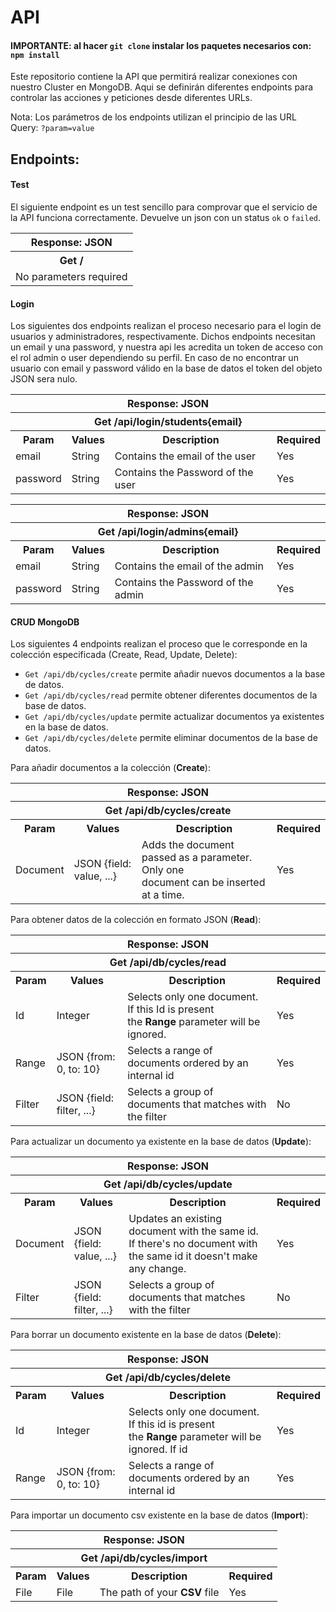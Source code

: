 # API

#### IMPORTANTE: al hacer `git clone` instalar los paquetes necesarios con: `npm install`

Este repositorio contiene la API que permitirá realizar conexiones con nuestro Cluster en MongoDB. Aqui se definirán diferentes endpoints para controlar las acciones y peticiones desde diferentes URLs.

Nota: Los parámetros de los endpoints utilizan el principio de las URL Query: `?param=value`

## Endpoints:

#### Test
El siguiente endpoint es un test sencillo para comprovar que el servicio de la API funciona correctamente. Devuelve un json con un status `ok` o `failed`.

<table>
  <tr>
    <th>Response: JSON</th>
  </tr>
  <tr>
    <th>Get / </th>
  </tr>
  <tr>
    <td>No parameters required</td>
  </tr>
</table>

#### Login
Los siguientes dos endpoints realizan el proceso necesario para el login de usuarios y administradores, respectivamente. Dichos endpoints necesitan un email y una password, y nuestra api les acredita un token de acceso con el rol admin o user dependiendo su perfil. En caso de no encontrar un usuario con email y password válido en la base de datos el token del objeto JSON sera nulo.

<table>
  <tr>
    <th colspan="4" >Response: JSON</th>
  </tr>
  <tr>
    <th colspan="4" >Get /api/login/students{email}</th>
  </tr>
  <tr>
    <th>Param</th>
    <th>Values</th>
    <th>Description</th>
    <th>Required</th>
  </tr>
  <tr>
    <td>email</td>
    <td>String</td>
    <td>Contains the email of the user</td>
    <td>Yes</td>
  </tr>
  <tr>
    <td>password</td>
    <td>String</td>
    <td>Contains the Password of the user</td>
    <td>Yes</td>
  </tr>
</table>

<table>
  <tr>
    <th colspan="4" >Response: JSON</th>
  </tr>
  <tr>
    <th colspan="4" >Get /api/login/admins{email}</th>
  </tr>
  <tr>
    <th>Param</th>
    <th>Values</th>
    <th>Description</th>
    <th>Required</th>
  </tr>
  <tr>
    <td>email</td>
    <td>String</td>
    <td>Contains the email of the admin</td>
    <td>Yes</td>
  </tr>
  <tr>
    <td>password</td>
    <td>String</td>
    <td>Contains the Password of the admin</td>
    <td>Yes</td>
  </tr>
</table>

#### CRUD MongoDB

Los siguientes 4 endpoints realizan el proceso que le corresponde en la colección especificada (Create, Read, Update, Delete):
- `Get /api/db/cycles/create` permite añadir nuevos documentos a la base de datos. 
- `Get /api/db/cycles/read` permite obtener diferentes documentos de la base de datos. 
- `Get /api/db/cycles/update` permite actualizar documentos ya existentes en la base de datos. 
- `Get /api/db/cycles/delete` permite eliminar documentos de la base de datos.  

Para añadir documentos a la colección (<b>Create</b>):
<table>
  <tr>
    <th colspan="4" >Response: JSON</th>
  </tr>
  <tr>
    <th colspan="4" >Get /api/db/cycles/create</th>
  </tr>
  <tr>
    <th>Param</th>
    <th>Values</th>
    <th>Description</th>
    <th>Required</th>
  </tr>
  <tr>
    <td>Document</td>
    <td>JSON {field: value, ...}</td>
    <td>Adds the document passed as a parameter. Only one <br/>document can be inserted at a time.</td>
    <td>Yes</td>
  </tr>
</table>

Para obtener datos de la colección en formato JSON (<b>Read</b>):
<table>
  <tr>
    <th colspan="4" >Response: JSON</th>
  </tr>
  <tr>
    <th colspan="4" >Get /api/db/cycles/read</th>
  </tr>
  <tr>
    <th>Param</th>
    <th>Values</th>
    <th>Description</th>
    <th>Required</th>
  </tr>
  <tr>
    <td>Id</td>
    <td>Integer</td>
    <td>Selects only one document. If this Id is present <br/> the <b>Range</b> parameter will be ignored.</td>
    <td>Yes</td>
  </tr>
  <tr>
    <td>Range</td>
    <td>JSON {from: 0, to: 10}</td>
    <td>Selects a range of documents ordered by an internal id</td>
    <td>Yes</td>
  </tr>
  <tr>
    <td>Filter</td>
    <td>JSON {field: filter, ...}</td>
    <td>Selects a group of documents that matches with the filter</td>
    <td>No</td>
  </tr>
</table>

Para actualizar un documento ya existente en la base de datos (<b>Update</b>):
<table>
  <tr>
    <th colspan="4" >Response: JSON</th>
  </tr>
  <tr>
    <th colspan="4" >Get /api/db/cycles/update</th>
  </tr>
  <tr>
    <th>Param</th>
    <th>Values</th>
    <th>Description</th>
    <th>Required</th>
  </tr>
  <tr>
    <td>Document</td>
    <td>JSON {field: value, ...}</td>
    <td>Updates an existing document with the same id. If there's no document with the same id it doesn't make any change.</td>
    <td>Yes</td>
  </tr>
  <tr>
    <td>Filter</td>
    <td>JSON {field: filter, ...}</td>
    <td>Selects a group of documents that matches with the filter</td>
    <td>No</td>
  </tr>
</table>

Para borrar un documento existente en la base de datos (<b>Delete</b>):
<table>
  <tr>
    <th colspan="4" >Response: JSON</th>
  </tr>
  <tr>
    <th colspan="4" >Get /api/db/cycles/delete</th>
  </tr>
  <tr>
    <th>Param</th>
    <th>Values</th>
    <th>Description</th>
    <th>Required</th>
  </tr>
  <tr>
    <td>Id</td>
    <td>Integer</td>
    <td>Selects only one document. If this id is present <br/> the <b>Range</b> parameter will be ignored. If id </td>
    <td>Yes</td>
  </tr>
  <tr>
    <td>Range</td>
    <td>JSON {from: 0, to: 10}</td>
    <td>Selects a range of documents ordered by an internal id</td>
    <td>Yes</td>
  </tr>
 </table>
  
Para importar un documento csv existente en la base de datos (<b>Import</b>):
<table>
  <tr>
    <th colspan="4" >Response: JSON</th>
  </tr>
  <tr>
    <th colspan="4" >Get /api/db/cycles/import</th>
  </tr>
  <tr>
    <th>Param</th>
    <th>Values</th>
    <th>Description</th>
    <th>Required</th>
  </tr>
  <tr>
    <td>File</td>
    <td>File</td>
    <td>The path of your <b> CSV </b> file</td>
    <td>Yes</td>
  </tr>
</table>

